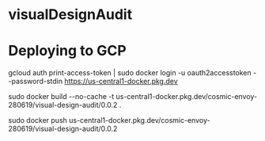 # visualDesignAudit

# Deploying to GCP

gcloud auth print-access-token | sudo docker login   -u oauth2accesstoken   --password-stdin https://us-central1-docker.pkg.dev

sudo docker build --no-cache -t us-central1-docker.pkg.dev/cosmic-envoy-280619/visual-design-audit/0.0.2 .

sudo docker push us-central1-docker.pkg.dev/cosmic-envoy-280619/visual-design-audit/0.0.2